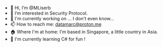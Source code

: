 - 👋 Hi, I’m @MLiserb
- 👀 I’m interested in Security Protocol.
- 🔭 I'm currently working on ... I don't even know...
- 📫 How to reach me: datamarc@proton.me
- 🏠 Where I'm at home: I'm based in Singapore, a little country in Asia.
- 🌱 I'm currently learning C# for fun !

  
<!---
MLiserb/MLiserb is a ✨ special ✨ repository because its `README.md` (this file) appears on your GitHub profile.
You can click the Preview link to take a look at your changes.
--->
